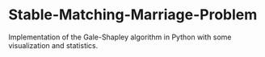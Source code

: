 # Stable-Matching-Marriage-Problem
Implementation of the Gale-Shapley algorithm in Python with some visualization and statistics.
